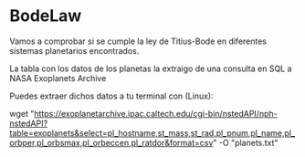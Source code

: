 # BodeLaw

Vamos a comprobar si se cumple la ley de Titius-Bode en diferentes sistemas planetarios encontrados.

La tabla con los datos de los planetas la extraigo de una consulta en SQL a NASA Exoplanets Archive

Puedes extraer dichos datos a tu terminal con (Linux):

wget "https://exoplanetarchive.ipac.caltech.edu/cgi-bin/nstedAPI/nph-nstedAPI?table=exoplanets&select=pl_hostname,st_mass,st_rad,pl_pnum,pl_name,pl_orbper,pl_orbsmax,pl_orbeccen,pl_ratdor&format=csv" -O "planets.txt"


